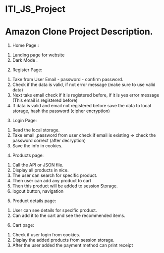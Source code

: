 # ITI_JS_Project

# Amazon Clone Project Description.

1. Home Page :

1)  Landing page for website
2)  Dark Mode .

2. Register Page:

1)  Take from User Email - password - confirm password.
2)  Check if the data is valid, if not error message (make sure to use valid data)
3)  Next take email check if it is registered before, if it is yes error message (This email is registered before)
4)  If data is valid and email not registered before save the data to local storage, hash the password (cipher encryption)

3. Login Page:

1)  Read the local storage.
2)  Take email ,password from user check if email is existing => check the password correct (after decryption)
3)  Save the info in cookies.

4. Products page:

1)  Call the API or JSON file.
2)  Display all products in nice.
3)  The user can search for specific product.
4)  Then user can add any product to cart
5)  Then this product will be added to session Storage.
6)  logout button, navigation

5.  Product details page:

1)  User can see details for specific product.
2)  Can add it to the cart and see the recommended items.

6. Cart page:

1)  Check if user login from cookies.
2)  Display the added products from session storage.
3)  After the user added the payment method can print receipt
